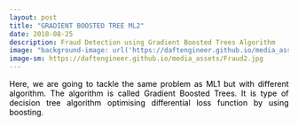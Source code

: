 ```yaml
---
layout: post
title: "GRADIENT BOOSTED TREE ML2"
date: 2018-08-25
description: Fraud Detection using Gradient Boosted Trees Algorithm
image: "background-image: url('https://daftengineer.github.io/media_assets/Fraud2.jpg');"
image-sm: https://daftengineer.github.io/media_assets/Fraud2.jpg
---
```


<div style="color:black;"><p></p>
<p style="text-align:justify;">Here, we are going to tackle the same problem as ML1 but with different algorithm. The algorithm is called Gradient Boosted Trees. It is type of decision tree algorithm optimising differential loss function by using boosting.</p>
<p style="text-align:justify;"></p>
<p>&nbsp;</p>
</div>
